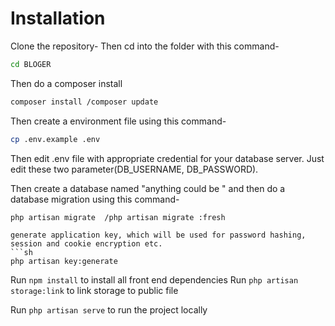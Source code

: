 # Installation
Clone the repository-
Then cd into the folder with this command-
```sh
cd BLOGER
```
Then do a composer install
```sh
composer install /composer update
```
Then create a environment file using this command-
```sh
cp .env.example .env
```
Then edit .env file with appropriate credential for your database server. Just edit these two parameter(DB_USERNAME, DB_PASSWORD).

Then create a database named "anything could be " and then do a database migration using this command-
```sh
php artisan migrate  /php artisan migrate :fresh
```
```
generate application key, which will be used for password hashing, session and cookie encryption etc.
```sh
php artisan key:generate
```
Run ``` npm install ``` to install all front end dependencies
Run ``` php artisan storage:link ``` to link storage to public file

Run ``` php artisan serve ``` to run the project locally 







